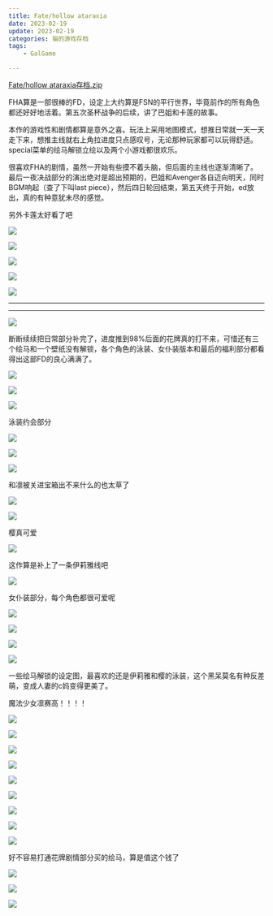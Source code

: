 ```yaml
---
title: Fate/hollow ataraxia
date: 2023-02-19
update: 2023-02-19
categories: 猫的游戏存档
tags: 
    - GalGame

---
```


[Fate/hollow ataraxia存档.zip](./Fate_hollow_ataraxia.zip)

FHA算是一部很棒的FD，设定上大约算是FSN的平行世界，毕竟前作的所有角色都还好好地活着。第五次圣杯战争的后续，讲了巴姐和卡莲的故事。

本作的游戏性和剧情都算是意外之喜。玩法上采用地图模式，想推日常就一天一天走下来，想推主线就右上角拉进度只点感叹号，无论那种玩家都可以玩得舒适。special菜单的绘马解锁立绘以及两个小游戏都很欢乐。

很喜欢FHA的剧情，虽然一开始有些摸不着头脑，但后面的主线也逐渐清晰了。最后一夜决战部分的演出绝对是超出预期的，巴姐和Avenger各自迈向明天，同时BGM响起（查了下叫last piece），然后四日轮回结束，第五天终于开始，ed放出，真的有种意犹未尽的感觉。

另外卡莲太好看了吧

![](https://lain.bgm.tv/pic/photo/l/28/15/580473_nzDNh.jpg)

![](https://lain.bgm.tv/pic/photo/l/28/15/580473_mmnvf.jpg)

![](https://lain.bgm.tv/pic/photo/l/28/15/580473_VAiWu.jpg)

![](https://lain.bgm.tv/pic/photo/l/28/15/580473_1VDDe.jpg)

![](https://lain.bgm.tv/pic/photo/l/28/15/580473_xSSsr.jpg)

---

---

![](https://lain.bgm.tv/pic/photo/l/28/15/580473_BT84Z.jpg)

断断续续把日常部分补完了，进度推到98%后面的花牌真的打不来，可惜还有三个绘马和一个壁纸没有解锁，各个角色的泳装、女仆装版本和最后的福利部分都看得出这部FD的良心满满了。

![](https://lain.bgm.tv/pic/photo/l/28/15/580473_a6Z4v.jpg)

![](https://lain.bgm.tv/pic/photo/l/28/15/580473_Cpp00.jpg)

![](https://lain.bgm.tv/pic/photo/l/28/15/580473_8PZw6.jpg)

泳装约会部分

![](https://lain.bgm.tv/pic/photo/l/28/15/580473_Iy6PG.jpg)

![](https://lain.bgm.tv/pic/photo/l/28/15/580473_oG62G.jpg)

![](https://lain.bgm.tv/pic/photo/l/28/15/580473_81f18.jpg)

和凛被关进宝箱出不来什么的也太草了

![](https://lain.bgm.tv/pic/photo/l/28/15/580473_92S4y.jpg)

![](https://lain.bgm.tv/pic/photo/l/28/15/580473_TAZay.jpg)

樱真可爱

![](https://lain.bgm.tv/pic/photo/l/28/15/580473_Mp8aC.jpg)

这作算是补上了一条伊莉雅线吧

![](https://lain.bgm.tv/pic/photo/l/28/15/580473_UzU9U.jpg)

女仆装部分，每个角色都很可爱呢

![](https://lain.bgm.tv/pic/photo/l/28/15/580473_k909G.jpg)

![](https://lain.bgm.tv/pic/photo/l/28/15/580473_wtz59.jpg)

![](https://lain.bgm.tv/pic/photo/l/28/15/580473_3EW99.jpg)

![](https://lain.bgm.tv/pic/photo/l/28/15/580473_mcQ1b.jpg)

一些绘马解锁的设定图，最喜欢的还是伊莉雅和樱的泳装，这个黑呆莫名有种反差萌，变成人妻的c妈变得更美了。

魔法少女凛赛高！！！！

![](https://lain.bgm.tv/pic/photo/l/28/15/580473_75H4d.jpg)

![](https://lain.bgm.tv/pic/photo/l/28/15/580473_OE5LY.jpg)

![](https://lain.bgm.tv/pic/photo/l/28/15/580473_cqddQ.jpg)

![](https://lain.bgm.tv/pic/photo/l/28/15/580473_mtaO2.jpg)

![](https://lain.bgm.tv/pic/photo/l/28/15/580473_Q9r49.jpg)

![](https://lain.bgm.tv/pic/photo/l/28/15/580473_Ia3a2.jpg)

![](https://lain.bgm.tv/pic/photo/l/28/15/580473_tNvIO.jpg)

![](https://lain.bgm.tv/pic/photo/l/28/15/580473_l37qA.jpg)

![](https://lain.bgm.tv/pic/photo/l/28/15/580473_GC5Dk.jpg)

好不容易打通花牌剧情部分买的绘马，算是值这个钱了

![](https://lain.bgm.tv/pic/photo/l/28/15/580473_0m1y7.jpg)

![](https://lain.bgm.tv/pic/photo/l/28/15/580473_7f1gh.jpg)

![](https://lain.bgm.tv/pic/photo/l/28/15/580473_B0TD5.jpg)